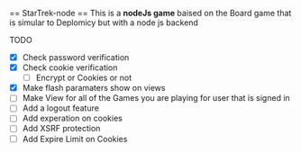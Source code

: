== StarTrek-node ==
This is a **nodeJs game** baised on the Board game that is simular to Deplomicy
but with a node js backend


TODO 
* [X] Check password verification
* [X] Check cookie verification
    * [ ] Encrypt or Cookies or not
* [X] Make flash paramaters show on views
* [ ] Make View for all of the Games you are playing for user that is signed in 
* [ ] Add a logout feature
* [ ] Add experation on cookies
* [ ] Add XSRF protection
* [ ] Add Expire Limit on Cookies